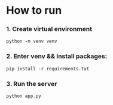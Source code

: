 # How to run
### 1. Create virtual environment
```shell
python -m venv venv
```
### 2. Enter venv && Install packages:
```shell
pip install -r requirements.txt
```
### 3. Run the server
```shell
python app.py
```